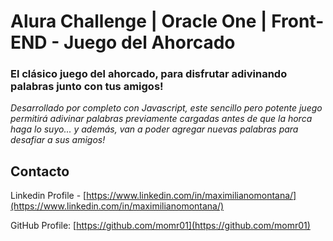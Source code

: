 # Alura Challenge | Oracle One | Front-END - Juego del Ahorcado

### El clásico juego del ahorcado, para disfrutar adivinando palabras junto con tus amigos!

_Desarrollado por completo con Javascript, este sencillo pero potente juego permitirá adivinar palabras previamente cargadas antes de que la horca haga lo suyo...
y además, van a poder agregar nuevas palabras para desafiar a sus amigos!_


<!-- CONTACT -->
## Contacto

Linkedin Profile - [https://www.linkedin.com/in/maximilianomontana/](https://www.linkedin.com/in/maximilianomontana/)

GitHub Profile: [https://github.com/momr01](https://github.com/momr01)
